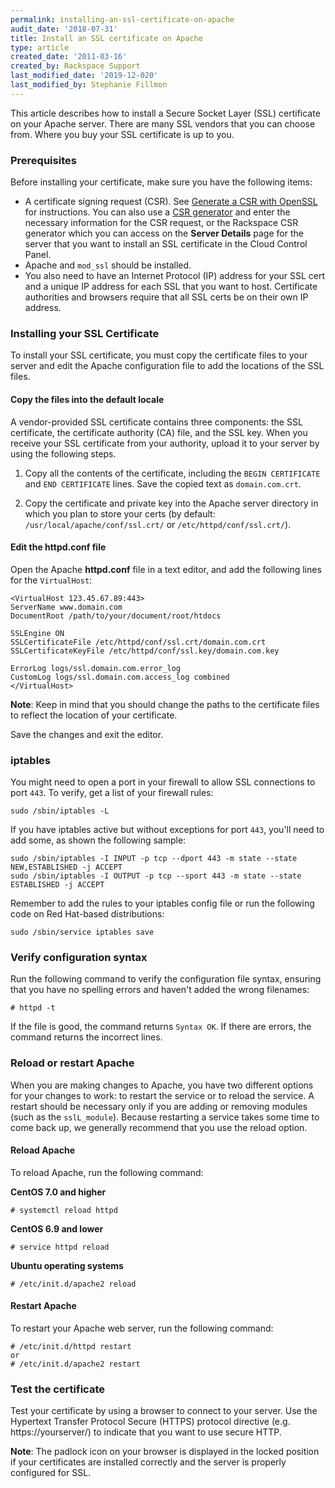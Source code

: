 ```yaml
---
permalink: installing-an-ssl-certificate-on-apache
audit_date: '2018-07-31'
title: Install an SSL certificate on Apache
type: article
created_date: '2011-03-16'
created_by: Rackspace Support
last_modified_date: '2019-12-020'
last_modified_by: Stephanie Fillmon
---
```


This article describes how to install a Secure Socket Layer (SSL) certificate on your Apache server. There are many SSL vendors that you can choose from. Where you buy your SSL certificate is up to you.

### Prerequisites

Before installing your certificate, make sure you have the following items:

- A certificate signing request (CSR). See [Generate a CSR with OpenSSL](/support/how-to/generate-a-csr-with-openssl/) for instructions. You can also use a [CSR generator](https://csrgenerator.com/) and enter the necessary information for the CSR request, or the Rackspace CSR generator which you can access on the **Server Details** page for the server that you want to install an SSL certificate in the Cloud Control Panel.
- Apache and ``mod_ssl`` should be installed.
- You also need to have an Internet Protocol (IP) address for your SSL cert and
a unique IP address for each SSL that you want to host. Certificate authorities
and browsers require that all SSL certs be on their own IP address.

### Installing your SSL Certificate

To install your SSL certificate, you must copy the certificate files to your server and edit the Apache configuration file to add the locations of the SSL files.

#### Copy the files into the default locale

A vendor-provided SSL certificate contains three components: the SSL certificate, the certificate authority (CA) file, and the SSL key. When you receive your SSL certificate from your authority, upload it to
your server by using the following steps.

1. Copy all the contents of the certificate, including the `BEGIN CERTIFICATE`
and `END CERTIFICATE` lines. Save the copied text as `domain.com.crt`.

2. Copy the certificate and private key into the Apache server directory in
which you plan to store your certs (by default:
`/usr/local/apache/conf/ssl.crt/` or `/etc/httpd/conf/ssl.crt/`).

#### Edit the httpd.conf file

Open the Apache **httpd.conf** file in a text editor, and add the following
lines for the ``VirtualHost``:

    <VirtualHost 123.45.67.89:443>
    ServerName www.domain.com
    DocumentRoot /path/to/your/document/root/htdocs

    SSLEngine ON
    SSLCertificateFile /etc/httpd/conf/ssl.crt/domain.com.crt
    SSLCertificateKeyFile /etc/httpd/conf/ssl.key/domain.com.key

    ErrorLog logs/ssl.domain.com.error_log
    CustomLog logs/ssl.domain.com.access_log combined
    </VirtualHost>

**Note**: Keep in mind that you should change the paths to the certificate files
to reflect the location of your certificate.

Save the changes and exit the editor.

### iptables

You might need to open a port in your firewall to allow SSL connections to
port ``443``.  To verify, get a list of your firewall rules:

    sudo /sbin/iptables -L

If you have iptables active but without exceptions for port ``443``, you'll
need to add some, as shown the following sample:

    sudo /sbin/iptables -I INPUT -p tcp --dport 443 -m state --state NEW,ESTABLISHED -j ACCEPT
    sudo /sbin/iptables -I OUTPUT -p tcp --sport 443 -m state --state ESTABLISHED -j ACCEPT

Remember to add the rules to your iptables config file or run the following code
on Red Hat-based distributions:

    sudo /sbin/service iptables save

### Verify configuration syntax

Run the following command to verify the configuration file syntax, ensuring that
you have no spelling errors and haven't added the wrong filenames:

    # httpd -t

If the file is good, the command returns ``Syntax OK``. If there are errors,
the command returns the incorrect lines.

### Reload or restart Apache

When you are making changes to Apache, you have two different options for your
changes to work: to restart the service or to reload the service. A restart
should be necessary only if you are adding or removing modules (such as
the ``sslL_module``). Because restarting a service takes some time to come back up,
we generally recommend that you use the reload option.

#### Reload Apache

To reload Apache, run the following command:

**CentOS 7.0 and higher**

    # systemctl reload httpd

**CentOS 6.9 and lower**

    # service httpd reload

**Ubuntu operating systems**

    # /etc/init.d/apache2 reload

#### Restart Apache

To restart your Apache web server, run the following command:

    # /etc/init.d/httpd restart
    or
    # /etc/init.d/apache2 restart

### Test the certificate

Test your certificate by using a browser to connect to your server. Use
the Hypertext Transfer Protocol Secure (HTTPS) protocol directive (e.g.
https://yourserver/) to indicate that you want to use secure HTTP.

**Note**: The padlock icon on your browser is displayed in the locked
position if your certificates are installed correctly and the server is
properly configured for SSL.
